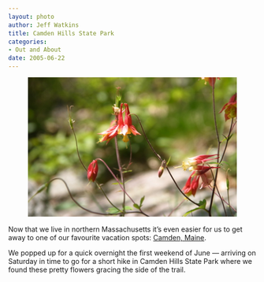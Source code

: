 ```yaml
--- 
layout: photo
author: Jeff Watkins
title: Camden Hills State Park
categories: 
- Out and About
date: 2005-06-22
---
```


<figure><img class="photo" src="/photos/IMG_2097.jpg"></figure>

Now that we live in northern Massachusetts it’s even easier for us to get away
to one of our favourite vacation spots: [Camden, Maine][1].

We popped up for a quick overnight the first weekend of June — arriving on
Saturday in time to go for a short hike in Camden Hills State Park where we
found these pretty flowers gracing the side of the trail.

   [1]: http://www.camdenme.org/

